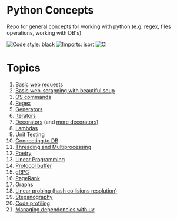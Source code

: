 # Python Concepts
Repo for general concepts for working with python (e.g. regex, files operations, working with DB's)

<a href="https://github.com/psf/black"><img alt="Code style: black" src="https://img.shields.io/badge/code%20style-black-000000.svg"></a>
[![Imports: isort](https://img.shields.io/badge/%20imports-isort-%231674b1?style=flat&labelColor=ef8336)](https://pycqa.github.io/isort/)
[![CI](https://github.com/MKaczkow/python_concepts/actions/workflows/ci.yml/badge.svg)](https://github.com/MKaczkow/python_concepts/actions/workflows/ci.yml)

# Topics
1. [Basic web requests](https://github.com/MKaczkow/python_concepts/tree/master/requests_examples)
2. [Basic web-scrapping with beautiful soup](https://github.com/MKaczkow/python_concepts/tree/master/beautiful_soup_example)
3. [OS commands](https://github.com/MKaczkow/python_concepts/tree/master/os_example)
4. [Regex](https://github.com/MKaczkow/python_concepts/tree/master/regex_example)
5. [Generators](https://github.com/MKaczkow/python_concepts/tree/master/generators)
6. [Iterators](https://github.com/MKaczkow/python_concepts/tree/master/iterators) <!-- md-dead-link-check: off -->
7. [Decorators](https://github.com/MKaczkow/python_concepts/tree/master/decorators) (and [more decorators](https://github.com/MKaczkow/a_for_art)) <!-- md-dead-link-check: on -->
8. [Lambdas](https://github.com/MKaczkow/python_concepts/tree/master/lambdas) 
9. [Unit Testing](https://github.com/MKaczkow/python_concepts/tree/master/testing)
10. [Connecting to DB](https://github.com/MKaczkow/python_concepts/tree/master/sql)
11. [Threading and Multiprocessing](https://github.com/MKaczkow/python_concepts/tree/master/threading_multiprocessing) 
12. [Poetry](https://github.com/MKaczkow/python_concepts/tree/master/poetry)
13. [Linear Programming](https://github.com/MKaczkow/python_concepts/tree/master/linear_programming)
14. [Protocol buffer](https://github.com/MKaczkow/python_concepts/tree/master/protobuf_example)
15. [gRPC](https://github.com/MKaczkow/python_concepts/tree/master/grpc_example)
16. [PageRank](https://github.com/MKaczkow/python_concepts/tree/master/page_rank)
17. [Graphs](https://github.com/MKaczkow/python_concepts/tree/master/graphs)
18. [Linear probing (hash collisions resolution)](./linear_probing)
19. [Steganography](./steganography)
20. [Code profiling](./profiling_code)
21. [Managing dependencies with uv](./uv_package_manager/)
